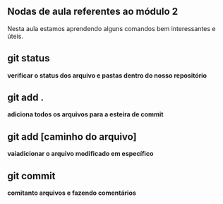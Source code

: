 ## Nodas de aula referentes ao módulo 2

Nesta aula estamos aprendendo alguns comandos bem interessantes e úteis.

## git status 
**verificar o status dos arquivo e pastas dentro do nosso repositório**

## git add . 
**adiciona todos os arquivos para a esteira de commit**

## git add [caminho do arquivo]
**vaiadicionar o arquivo modificado em específico**

## git commit
**comitanto arquivos e fazendo comentários**
